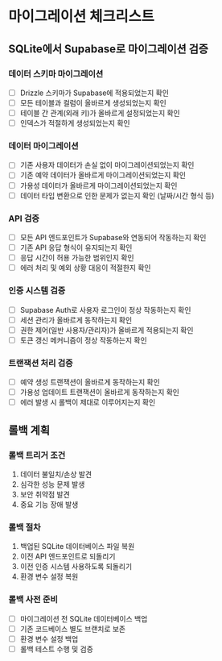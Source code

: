 # 마이그레이션 체크리스트

## SQLite에서 Supabase로 마이그레이션 검증

### 데이터 스키마 마이그레이션
- [ ] Drizzle 스키마가 Supabase에 적용되었는지 확인
- [ ] 모든 테이블과 컬럼이 올바르게 생성되었는지 확인
- [ ] 테이블 간 관계(외래 키)가 올바르게 설정되었는지 확인
- [ ] 인덱스가 적절하게 생성되었는지 확인

### 데이터 마이그레이션
- [ ] 기존 사용자 데이터가 손실 없이 마이그레이션되었는지 확인
- [ ] 기존 예약 데이터가 올바르게 마이그레이션되었는지 확인
- [ ] 가용성 데이터가 올바르게 마이그레이션되었는지 확인
- [ ] 데이터 타입 변환으로 인한 문제가 없는지 확인 (날짜/시간 형식 등)

### API 검증
- [ ] 모든 API 엔드포인트가 Supabase와 연동되어 작동하는지 확인
- [ ] 기존 API 응답 형식이 유지되는지 확인
- [ ] 응답 시간이 허용 가능한 범위인지 확인
- [ ] 에러 처리 및 예외 상황 대응이 적절한지 확인

### 인증 시스템 검증
- [ ] Supabase Auth로 사용자 로그인이 정상 작동하는지 확인
- [ ] 세션 관리가 올바르게 동작하는지 확인
- [ ] 권한 제어(일반 사용자/관리자)가 올바르게 적용되는지 확인
- [ ] 토큰 갱신 메커니즘이 정상 작동하는지 확인

### 트랜잭션 처리 검증
- [ ] 예약 생성 트랜잭션이 올바르게 동작하는지 확인
- [ ] 가용성 업데이트 트랜잭션이 올바르게 동작하는지 확인
- [ ] 에러 발생 시 롤백이 제대로 이루어지는지 확인

## 롤백 계획

### 롤백 트리거 조건
1. 데이터 불일치/손상 발견
2. 심각한 성능 문제 발생
3. 보안 취약점 발견
4. 중요 기능 장애 발생

### 롤백 절차
1. 백업된 SQLite 데이터베이스 파일 복원
2. 이전 API 엔드포인트로 되돌리기
3. 이전 인증 시스템 사용하도록 되돌리기
4. 환경 변수 설정 복원

### 롤백 사전 준비
- [ ] 마이그레이션 전 SQLite 데이터베이스 백업
- [ ] 기존 코드베이스 별도 브랜치로 보존
- [ ] 환경 변수 설정 백업
- [ ] 롤백 테스트 수행 및 검증 